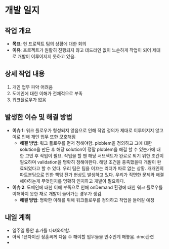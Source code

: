 # 개발 일지

## 작업 개요

- **목표**:
  현 프로젝트 팀의 상황에 대한 회의
- **이유**:
  프로젝트가 원활히 진행되지 않고 데드라인 없이 느슨하게 작업이 되어 제대로 개발이 이루어지지 못하고 있음.

## 상세 작업 내용

1. 개인 업무 파악 어려움
2. 도메인에 대한 이해가 전체적으로 부족
3. 워크플로우가 없음

## 발생한 이슈 및 해결 방법

- **이슈 1**:
  워크 플로우가 형성되지 않음으로 인해 작업 정의가 제대로 이루어지지 않고 이로 인해 개인 업무 또한 모호해짐
  - **해결 방법**:
    워크 플로우를 먼저 정해야함.
    ploblem을 정의하고 그에 대한 solution을 만든 후 해당 solution이 정말 ploblem을 해결 할 수 있는가에 대한 고민 후 작업이 필요. 작업을 할 땐 해당 서브젝트가 완료로 되기 위한 조건이 필요하며 validation을 명확히 정해야한다.
    해당 조건을 충족했을때 개발이 완료되었다고 할 수 있다.
    우리 팀은 팀을 이끄는 리더가 따로 없는 상황. 개개인의 파트분담으로 인한 책임 전가 현상도 발생하고 있다. 우리가 직면한 문제와 해결해야하는게 무엇인지를 명확히 인지하고 개발이 필요하다.
- **이슈 2**:
  도메인에 대한 이해 부족으로 인해 onDemand 환경에 대한 워크 플로우를 이해하지 못한 채로 개발이 들어가는 경우가 생김.
  - **해결 방법**:
    명확한 이해를 위해 워크플로우를 정의하고 작업을 들어갈 예정

## 내일 계획

- 일주일 동안 휴가를 다녀와야함.
- 아직 1년차이신 정훈씨께 다음 주 해야할 업무들을 인수인계 해놓음.
  dmc관련
-
